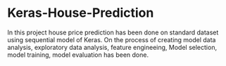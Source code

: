 # Keras-House-Prediction

In this project house price prediction has been done on standard dataset using sequential model of Keras.
On the process of creating model data analysis, exploratory data analysis, feature engineeing, Model selection, model training, model evaluation has been done.
